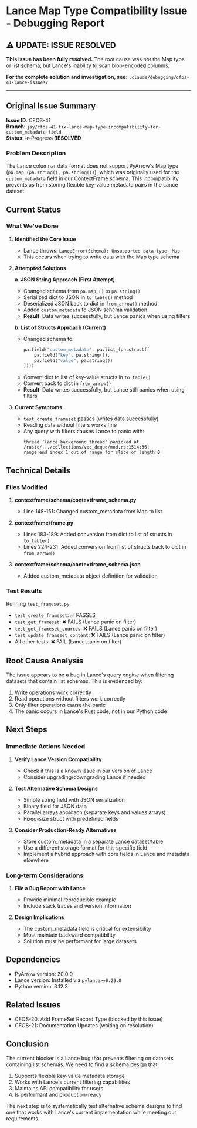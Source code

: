 # Lance Map Type Compatibility Issue - Debugging Report

## ⚠️ UPDATE: ISSUE RESOLVED

**This issue has been fully resolved.** The root cause was not the Map type or list<struct> schema, but Lance's inability to scan blob-encoded columns. 

**For the complete solution and investigation, see:** `.claude/debugging/cfos-41-lance-issues/`

---

## Original Issue Summary

**Issue ID**: CFOS-41  
**Branch**: `jay/cfos-41-fix-lance-map-type-incompatibility-for-custom_metadata-field`  
**Status**: ~~In Progress~~ **RESOLVED**

### Problem Description

The Lance columnar data format does not support PyArrow's Map type (`pa.map_(pa.string(), pa.string())`), which was originally used for the `custom_metadata` field in our ContextFrame schema. This incompatibility prevents us from storing flexible key-value metadata pairs in the Lance dataset.

## Current Status

### What We've Done

1. **Identified the Core Issue**
   - Lance throws: `LanceError(Schema): Unsupported data type: Map`
   - This occurs when trying to write data with the Map type schema

2. **Attempted Solutions**

   **a. JSON String Approach (First Attempt)**
   - Changed schema from `pa.map_()` to `pa.string()`
   - Serialized dict to JSON in `to_table()` method
   - Deserialized JSON back to dict in `from_arrow()` method
   - Added `custom_metadata` to JSON schema validation
   - **Result**: Data writes successfully, but Lance panics when using filters

   **b. List of Structs Approach (Current)**
   - Changed schema to:
     ```python
     pa.field("custom_metadata", pa.list_(pa.struct([
         pa.field("key", pa.string()),
         pa.field("value", pa.string())
     ])))
     ```
   - Convert dict to list of key-value structs in `to_table()`
   - Convert back to dict in `from_arrow()`
   - **Result**: Data writes successfully, but Lance still panics when using filters

3. **Current Symptoms**
   - `test_create_frameset` passes (writes data successfully)
   - Reading data without filters works fine
   - Any query with filters causes Lance to panic with:
     ```
     thread 'lance_background_thread' panicked at /rustc/.../collections/vec_deque/mod.rs:1514:36:
     range end index 1 out of range for slice of length 0
     ```

## Technical Details

### Files Modified

1. **contextframe/schema/contextframe_schema.py**
   - Line 148-151: Changed custom_metadata from Map to list<struct>

2. **contextframe/frame.py**
   - Lines 183-189: Added conversion from dict to list of structs in `to_table()`
   - Lines 224-231: Added conversion from list of structs back to dict in `from_arrow()`

3. **contextframe/schema/contextframe_schema.json**
   - Added custom_metadata object definition for validation

### Test Results

Running `test_frameset.py`:
- `test_create_frameset`: ✅ PASSES
- `test_get_frameset`: ❌ FAILS (Lance panic on filter)
- `test_get_frameset_sources`: ❌ FAILS (Lance panic on filter)
- `test_update_frameset_content`: ❌ FAILS (Lance panic on filter)
- All other tests: ❌ FAIL (Lance panic on filter)

## Root Cause Analysis

The issue appears to be a bug in Lance's query engine when filtering datasets that contain list<struct> schemas. This is evidenced by:

1. Write operations work correctly
2. Read operations without filters work correctly
3. Only filter operations cause the panic
4. The panic occurs in Lance's Rust code, not in our Python code

## Next Steps

### Immediate Actions Needed

1. **Verify Lance Version Compatibility**
   - Check if this is a known issue in our version of Lance
   - Consider upgrading/downgrading Lance if needed

2. **Test Alternative Schema Designs**
   - Simple string field with JSON serialization
   - Binary field for JSON data
   - Parallel arrays approach (separate keys and values arrays)
   - Fixed-size struct with predefined fields

3. **Consider Production-Ready Alternatives**
   - Store custom_metadata in a separate Lance dataset/table
   - Use a different storage format for this specific field
   - Implement a hybrid approach with core fields in Lance and metadata elsewhere

### Long-term Considerations

1. **File a Bug Report with Lance**
   - Provide minimal reproducible example
   - Include stack traces and version information

2. **Design Implications**
   - The custom_metadata field is critical for extensibility
   - Must maintain backward compatibility
   - Solution must be performant for large datasets

## Dependencies

- PyArrow version: 20.0.0
- Lance version: Installed via `pylance>=0.29.0`
- Python version: 3.12.3

## Related Issues

- CFOS-20: Add FrameSet Record Type (blocked by this issue)
- CFOS-21: Documentation Updates (waiting on resolution)

## Conclusion

The current blocker is a Lance bug that prevents filtering on datasets containing list<struct> schemas. We need to find a schema design that:

1. Supports flexible key-value metadata storage
2. Works with Lance's current filtering capabilities
3. Maintains API compatibility for users
4. Is performant and production-ready

The next step is to systematically test alternative schema designs to find one that works with Lance's current implementation while meeting our requirements.